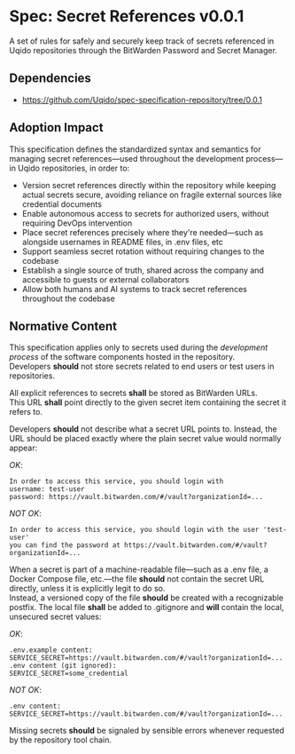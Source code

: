 # Spec: Secret References v0.0.1

A set of rules for safely and securely keep track of secrets referenced in Uqido repositories through the BitWarden Password and Secret Manager.

## Dependencies

- https://github.com/Uqido/spec-specification-repository/tree/0.0.1

## Adoption Impact

This specification defines the standardized syntax and semantics for managing secret references—used throughout the development process—in Uqido repositories, in order to:
- Version secret references directly within the repository while keeping actual secrets secure, avoiding reliance on fragile external sources like credential documents
- Enable autonomous access to secrets for authorized users, without requiring DevOps intervention
- Place secret references precisely where they're needed—such as alongside usernames in README files, in .env files, etc
- Support seamless secret rotation without requiring changes to the codebase
- Establish a single source of truth, shared across the company and accessible to guests or external collaborators
- Allow both humans and AI systems to track secret references throughout the codebase

## Normative Content

This specification applies only to secrets used during the *development process* of the software components hosted in the repository.  
Developers **should** not store secrets related to end users or test users in repositories.

All explicit references to secrets **shall** be stored as BitWarden URLs.  
This URL **shall** point directly to the given secret item containing the secret it refers to.

Developers **should** not describe what a secret URL points to. Instead, the URL should be placed exactly where the plain secret value would normally appear:

*OK*:
```
In order to access this service, you should login with
username: test-user
password: https://vault.bitwarden.com/#/vault?organizationId=...
```

*NOT OK*:
```
In order to access this service, you should login with the user 'test-user'
you can find the password at https://vault.bitwarden.com/#/vault?organizationId=...
```

When a secret is part of a machine-readable file—such as a .env file, a Docker Compose file, etc.—the file **should** not contain the secret URL directly, unless it is explicitly legit to do so.  
Instead, a versioned copy of the file **should** be created with a recognizable postfix.
The local file **shall** be added to .gitignore and **will** contain the local, unsecured secret values:

*OK*:
```
.env.example content:
SERVICE_SECRET=https://vault.bitwarden.com/#/vault?organizationId=...
.env content (git ignored):
SERVICE_SECRET=some_credential
```

*NOT OK*:
```
.env content:
SERVICE_SECRET=https://vault.bitwarden.com/#/vault?organizationId=...
```

Missing secrets **should** be signaled by sensible errors whenever requested by the repository tool chain.  

